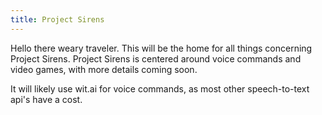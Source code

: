 ```yaml
---
title: Project Sirens
---
```

Hello there weary traveler. This will be the home for all things concerning Project Sirens. Project Sirens is centered around voice commands and video games, with more details coming soon.

It will likely use wit.ai for voice commands, as most other speech-to-text api's have a cost.
